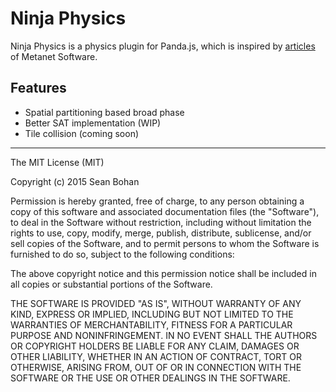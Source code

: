 # Ninja Physics

Ninja Physics is a physics plugin for Panda.js, which is inspired by [articles](http://www.metanetsoftware.com/technique/tutorialA.html) of Metanet Software.

## Features

- Spatial partitioning based broad phase
- Better SAT implementation (WIP)
- Tile collision (coming soon)

---

The MIT License (MIT)

Copyright (c) 2015 Sean Bohan

Permission is hereby granted, free of charge, to any person obtaining a copy
of this software and associated documentation files (the "Software"), to deal
in the Software without restriction, including without limitation the rights
to use, copy, modify, merge, publish, distribute, sublicense, and/or sell
copies of the Software, and to permit persons to whom the Software is
furnished to do so, subject to the following conditions:

The above copyright notice and this permission notice shall be included in
all copies or substantial portions of the Software.

THE SOFTWARE IS PROVIDED "AS IS", WITHOUT WARRANTY OF ANY KIND, EXPRESS OR
IMPLIED, INCLUDING BUT NOT LIMITED TO THE WARRANTIES OF MERCHANTABILITY,
FITNESS FOR A PARTICULAR PURPOSE AND NONINFRINGEMENT. IN NO EVENT SHALL THE
AUTHORS OR COPYRIGHT HOLDERS BE LIABLE FOR ANY CLAIM, DAMAGES OR OTHER
LIABILITY, WHETHER IN AN ACTION OF CONTRACT, TORT OR OTHERWISE, ARISING FROM,
OUT OF OR IN CONNECTION WITH THE SOFTWARE OR THE USE OR OTHER DEALINGS IN
THE SOFTWARE.
